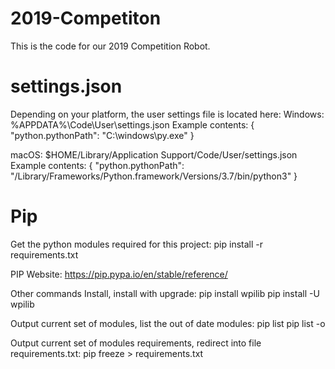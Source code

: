 # 2019-Competiton

This is the code for our 2019 Competition Robot.

settings.json
=============
Depending on your platform, the user settings file is located here:
Windows: %APPDATA%\Code\User\settings.json
Example contents:
{
    "python.pythonPath": "C:\\windows\\py.exe"
}

macOS: $HOME/Library/Application Support/Code/User/settings.json
Example contents:
{
    "python.pythonPath": "/Library/Frameworks/Python.framework/Versions/3.7/bin/python3"
}

Pip
===
Get the python modules required for this project:
pip install -r requirements.txt

PIP Website:
https://pip.pypa.io/en/stable/reference/

Other commands Install, install with upgrade:
pip install wpilib
pip install -U wpilib

Output current set of modules, list the out of date modules:
pip list
pip list -o

Output current set of modules requirements, redirect into file requirements.txt:
pip freeze > requirements.txt






